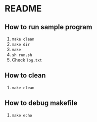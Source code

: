 # README

## How to run sample program

1. `make clean`
2. `make dir`
3. `make`
4. `sh run.sh` 
5. Check `log.txt`


## How to clean

1. `make clean`

## How to debug makefile

1. `make echo`